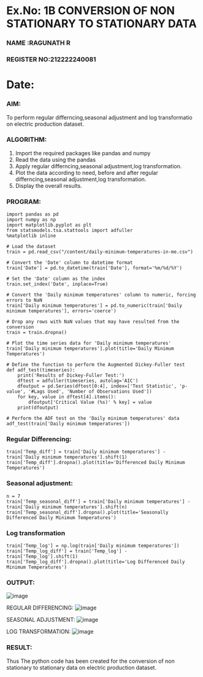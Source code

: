 # Ex.No: 1B   CONVERSION OF NON STATIONARY TO STATIONARY DATA
### NAME :RAGUNATH R
### REGISTER NO:212222240081
# Date: 

### AIM:
To perform regular differncing,seasonal adjustment and log transformatio on electric production dataset.
### ALGORITHM:
1. Import the required packages like pandas and numpy
2. Read the data using the pandas
3. Apply regular differncing,seasonal adjustment,log transformation.
4. Plot the data according to need, before and after regular differncing,seasonal adjustment,log transformation.
5. Display the overall results.
### PROGRAM:
```
import pandas as pd
import numpy as np
import matplotlib.pyplot as plt
from statsmodels.tsa.stattools import adfuller
%matplotlib inline

# Load the dataset
train = pd.read_csv("/content/daily-minimum-temperatures-in-me.csv")

# Convert the 'Date' column to datetime format
train['Date'] = pd.to_datetime(train['Date'], format='%m/%d/%Y')

# Set the 'Date' column as the index
train.set_index('Date', inplace=True)

# Convert the 'Daily minimum temperatures' column to numeric, forcing errors to NaN
train['Daily minimum temperatures'] = pd.to_numeric(train['Daily minimum temperatures'], errors='coerce')

# Drop any rows with NaN values that may have resulted from the conversion
train = train.dropna()

# Plot the time series data for 'Daily minimum temperatures'
train['Daily minimum temperatures'].plot(title='Daily Minimum Temperatures')

# Define the function to perform the Augmented Dickey-Fuller test
def adf_test(timeseries):
    print('Results of Dickey-Fuller Test:')
    dftest = adfuller(timeseries, autolag='AIC')
    dfoutput = pd.Series(dftest[0:4], index=['Test Statistic', 'p-value', '#Lags Used', 'Number of Observations Used'])
    for key, value in dftest[4].items():
        dfoutput['Critical Value (%s)' % key] = value
    print(dfoutput)

# Perform the ADF test on the 'Daily minimum temperatures' data
adf_test(train['Daily minimum temperatures'])
```

### Regular Differencing:
```
train['Temp_diff'] = train['Daily minimum temperatures'] - train['Daily minimum temperatures'].shift(1)
train['Temp_diff'].dropna().plot(title='Differenced Daily Minimum Temperatures')
```

### Seasonal adjustment:
```
n = 7 
train['Temp_seasonal_diff'] = train['Daily minimum temperatures'] - train['Daily minimum temperatures'].shift(n)
train['Temp_seasonal_diff'].dropna().plot(title='Seasonally Differenced Daily Minimum Temperatures')
```
### Log transformation
```
train['Temp_log'] = np.log(train['Daily minimum temperatures'])
train['Temp_log_diff'] = train['Temp_log'] - train['Temp_log'].shift(1)
train['Temp_log_diff'].dropna().plot(title='Log Differenced Daily Minimum Temperatures')
```


### OUTPUT:
![image](https://github.com/user-attachments/assets/dea717cd-5479-4ceb-96e6-bf550c1bc9fc)


REGULAR DIFFERENCING:
![image](https://github.com/user-attachments/assets/4e5d376d-3249-4844-b02a-3ee45c21e0f0)



SEASONAL ADJUSTMENT:
![image](https://github.com/user-attachments/assets/8e76aaac-1b82-45e3-ab77-23dc262b31e0)


LOG TRANSFORMATION:
![image](https://github.com/user-attachments/assets/ce0de3b9-43a4-4491-ba35-04f0b76f5b31)



### RESULT:
Thus The python code has been created for the conversion of non stationary to stationary data on electric production dataset.


